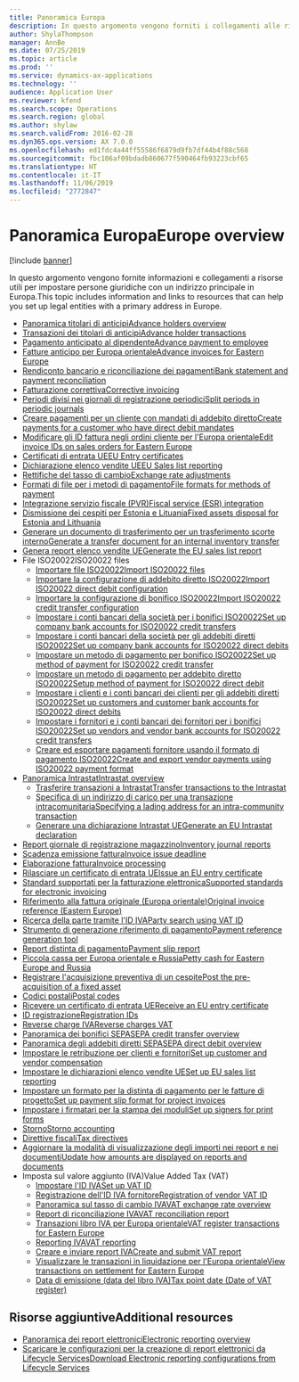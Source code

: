 ```yaml
---
title: Panoramica Europa
description: In questo argomento vengono forniti i collegamenti alle risorse della documentazione Microsoft Dynamics 365 Finance per l'Europa.
author: ShylaThompson
manager: AnnBe
ms.date: 07/25/2019
ms.topic: article
ms.prod: ''
ms.service: dynamics-ax-applications
ms.technology: ''
audience: Application User
ms.reviewer: kfend
ms.search.scope: Operations
ms.search.region: global
ms.author: shylaw
ms.search.validFrom: 2016-02-28
ms.dyn365.ops.version: AX 7.0.0
ms.openlocfilehash: ed1fdc4a44ff55586f6879d9fb7df44b4f88c568
ms.sourcegitcommit: fbc106af09bdadb860677f590464fb93223cbf65
ms.translationtype: HT
ms.contentlocale: it-IT
ms.lasthandoff: 11/06/2019
ms.locfileid: "2772847"
---
```

# <a name="europe-overview"></a><span data-ttu-id="2a196-103">Panoramica Europa</span><span class="sxs-lookup"><span data-stu-id="2a196-103">Europe overview</span></span>

[!include [banner](../includes/banner.md)]

<span data-ttu-id="2a196-104">In questo argomento vengono fornite informazioni e collegamenti a risorse utili per impostare persone giuridiche con un indirizzo principale in Europa.</span><span class="sxs-lookup"><span data-stu-id="2a196-104">This topic includes information and links to resources that can help you set up legal entities with a primary address in Europe.</span></span> 

- [<span data-ttu-id="2a196-105">Panoramica titolari di anticipi</span><span class="sxs-lookup"><span data-stu-id="2a196-105">Advance holders overview</span></span>](emea-advance-holders.md)
 - [<span data-ttu-id="2a196-106">Transazioni dei titolari di anticipi</span><span class="sxs-lookup"><span data-stu-id="2a196-106">Advance holder transactions</span></span>](emea-advance-holders-transactions.md)
 - [<span data-ttu-id="2a196-107">Pagamento anticipato al dipendente</span><span class="sxs-lookup"><span data-stu-id="2a196-107">Advance payment to employee</span></span>](tasks/advance-payment-employee.md)
- [<span data-ttu-id="2a196-108">Fatture anticipo per Europa orientale</span><span class="sxs-lookup"><span data-stu-id="2a196-108">Advance invoices for Eastern Europe</span></span>](emea-advance-invoice.md)
- [<span data-ttu-id="2a196-109">Rendiconto bancario e riconciliazione dei pagamenti</span><span class="sxs-lookup"><span data-stu-id="2a196-109">Bank statement and payment reconciliation</span></span>](emea-bank-reconciliation.md)
- [<span data-ttu-id="2a196-110">Fatturazione correttiva</span><span class="sxs-lookup"><span data-stu-id="2a196-110">Corrective invoicing</span></span>](emea-corrective-invoice.md)
- [<span data-ttu-id="2a196-111">Periodi divisi nei giornali di registrazione periodici</span><span class="sxs-lookup"><span data-stu-id="2a196-111">Split periods in periodic journals</span></span>](emea-create-post-periodic-journals.md)
- [<span data-ttu-id="2a196-112">Creare pagamenti per un cliente con mandati di addebito diretto</span><span class="sxs-lookup"><span data-stu-id="2a196-112">Create payments for a customer who have direct debit mandates</span></span>](tasks/create-payments-customers-who-have-direct-debit-mandates.md)
- [<span data-ttu-id="2a196-113">Modificare gli ID fattura negli ordini cliente per l'Europa orientale</span><span class="sxs-lookup"><span data-stu-id="2a196-113">Edit invoice IDs on sales orders for Eastern Europe</span></span>](emea-edit-invoice-id-sales-orders.md)
- [<span data-ttu-id="2a196-114">Certificati di entrata UE</span><span class="sxs-lookup"><span data-stu-id="2a196-114">EU Entry certificates</span></span>](emea-entry-certificates.md)
- [<span data-ttu-id="2a196-115">Dichiarazione elenco vendite UE</span><span class="sxs-lookup"><span data-stu-id="2a196-115">EU Sales list reporting</span></span>](emea-eu-sales-list.md)
- [<span data-ttu-id="2a196-116">Rettifiche del tasso di cambio</span><span class="sxs-lookup"><span data-stu-id="2a196-116">Exchange rate adjustments</span></span>](emea-exchange-rate-adjustments.md)
- [<span data-ttu-id="2a196-117">Formati di file per i metodi di pagamento</span><span class="sxs-lookup"><span data-stu-id="2a196-117">File formats for methods of payment</span></span>](emea-select-file-formats-for-the-method-of-payments.md)
- [<span data-ttu-id="2a196-118">Integrazione servizio fiscale (PVR)</span><span class="sxs-lookup"><span data-stu-id="2a196-118">Fiscal service (ESR) integration</span></span>](emea-fiscal-service-integration.md)
- [<span data-ttu-id="2a196-119">Dismissione dei cespiti per Estonia e Lituania</span><span class="sxs-lookup"><span data-stu-id="2a196-119">Fixed assets disposal for Estonia and Lithuania</span></span>](emea-credit-note-reverse-fixed-asset-sale.md)
- [<span data-ttu-id="2a196-120">Generare un documento di trasferimento per un trasferimento scorte interno</span><span class="sxs-lookup"><span data-stu-id="2a196-120">Generate a transfer document for an internal inventory transfer</span></span>](tasks/transfer-document-internal-inventory-transfer.md)
- [<span data-ttu-id="2a196-121"> Genera report elenco vendite UE</span><span class="sxs-lookup"><span data-stu-id="2a196-121">Generate the EU sales list report</span></span>](tasks/eur-00011-eu-sales-list-report.md)
- <span data-ttu-id="2a196-122">File ISO20022</span><span class="sxs-lookup"><span data-stu-id="2a196-122">ISO20022 files</span></span>
  - [<span data-ttu-id="2a196-123">Importare file ISO20022</span><span class="sxs-lookup"><span data-stu-id="2a196-123">Import ISO20022 files</span></span>](emea-ISO20022-file-formats.md)
  - [<span data-ttu-id="2a196-124">Importare la configurazione di addebito diretto ISO20022</span><span class="sxs-lookup"><span data-stu-id="2a196-124">Import ISO20022 direct debit configuration</span></span>](tasks/import-iso20022-direct-debit-configuration.md)
  - [<span data-ttu-id="2a196-125">Importare la configurazione di bonifico ISO20022</span><span class="sxs-lookup"><span data-stu-id="2a196-125">Import ISO20022 credit transfer configuration</span></span>](tasks/import-iso20022-credit-transfer-configuration.md)
  - [<span data-ttu-id="2a196-126">Impostare i conti bancari della società per i bonifici ISO20022</span><span class="sxs-lookup"><span data-stu-id="2a196-126">Set up company bank accounts for ISO20022 credit transfers</span></span>](tasks/set-up-company-bank-accounts-iso20022-credit-transfers.md)
  - [<span data-ttu-id="2a196-127">Impostare i conti bancari della società per gli addebiti diretti ISO20022</span><span class="sxs-lookup"><span data-stu-id="2a196-127">Set up company bank accounts for ISO20022 direct debits</span></span>](tasks/set-up-company-bank-accounts-iso20022-direct-debits.md)
  - [<span data-ttu-id="2a196-128">Impostare un metodo di pagamento per bonifico ISO20022</span><span class="sxs-lookup"><span data-stu-id="2a196-128">Set up method of payment for ISO20022 credit transfer</span></span>](tasks/set-up-method-payment-iso20022-credit-transfer.md)
  - [<span data-ttu-id="2a196-129">Impostare un metodo di pagamento per addebito diretto ISO20022</span><span class="sxs-lookup"><span data-stu-id="2a196-129">Setup method of payment for ISO20022 direct debit</span></span>](tasks/setup-method-payment-iso20022-direct-debit.md)
  - [<span data-ttu-id="2a196-130">Impostare i clienti e i conti bancari dei clienti per gli addebiti diretti ISO20022</span><span class="sxs-lookup"><span data-stu-id="2a196-130">Set up customers and customer bank accounts for ISO20022 direct debits</span></span>](tasks/set-up-bank-accounts-iso20022-direct-debits.md)
  - [<span data-ttu-id="2a196-131">Impostare i fornitori e i conti bancari dei fornitori per i bonifici ISO20022</span><span class="sxs-lookup"><span data-stu-id="2a196-131">Set up vendors and vendor bank accounts for ISO20022 credit transfers</span></span>](tasks/set-up-vendor-iso20022-credit-transfers.md)
  - [<span data-ttu-id="2a196-132">Creare ed esportare pagamenti fornitore usando il formato di pagamento ISO20022</span><span class="sxs-lookup"><span data-stu-id="2a196-132">Create and export vendor payments using ISO20022 payment format</span></span>](tasks/create-export-vendor-payments-iso20022-payment-format.md)
- [<span data-ttu-id="2a196-133">Panoramica Intrastat</span><span class="sxs-lookup"><span data-stu-id="2a196-133">Intrastat overview</span></span>](emea-intrastat.md)
  - [<span data-ttu-id="2a196-134">Trasferire transazioni a Intrastat</span><span class="sxs-lookup"><span data-stu-id="2a196-134">Transfer transactions to the Intrastat</span></span>](tasks/transfer-transactions-intrastat.md)
  - [<span data-ttu-id="2a196-135">Specifica di un indirizzo di carico per una transazione intracomunitaria</span><span class="sxs-lookup"><span data-stu-id="2a196-135">Specifying a lading address for an intra-community transaction</span></span>](tasks/eur-00002-specify-lading-address-intra-community.md)
  - [<span data-ttu-id="2a196-136">Generare una dichiarazione Intrastat UE</span><span class="sxs-lookup"><span data-stu-id="2a196-136">Generate an EU Intrastat declaration</span></span>](tasks/eur-00002-eu-intrastat-declaration.md)
- [<span data-ttu-id="2a196-137">Report giornale di registrazione magazzino</span><span class="sxs-lookup"><span data-stu-id="2a196-137">Inventory journal reports</span></span>](emea-set-up-report-inventory-journal-names.md)
- [<span data-ttu-id="2a196-138">Scadenza emissione fattura</span><span class="sxs-lookup"><span data-stu-id="2a196-138">Invoice issue deadline</span></span>](emea-invoice-issue-deadline.md)
- [<span data-ttu-id="2a196-139">Elaborazione fattura</span><span class="sxs-lookup"><span data-stu-id="2a196-139">Invoice processing</span></span>](emea-invoice-processing.md)
- [<span data-ttu-id="2a196-140">Rilasciare un certificato di entrata UE</span><span class="sxs-lookup"><span data-stu-id="2a196-140">Issue an EU entry certificate</span></span>](tasks/eur-00012-issue-eu-entry-certificate.md)
- [<span data-ttu-id="2a196-141">Standard supportati per la fatturazione elettronica</span><span class="sxs-lookup"><span data-stu-id="2a196-141">Supported standards for electronic invoicing</span></span>](emea-oioubl-standards-electronic-invoicing.md)
- [<span data-ttu-id="2a196-142">Riferimento alla fattura originale (Europa orientale)</span><span class="sxs-lookup"><span data-stu-id="2a196-142">Original invoice reference (Eastern Europe)</span></span>](tasks/ee-00004-original-invoice-reference.md)
- [<span data-ttu-id="2a196-143">Ricerca della parte tramite l'ID IVA</span><span class="sxs-lookup"><span data-stu-id="2a196-143">Party search using VAT ID</span></span>](tasks/eur-00015-party-search-vat-id.md)
- [<span data-ttu-id="2a196-144">Strumento di generazione riferimento di pagamento</span><span class="sxs-lookup"><span data-stu-id="2a196-144">Payment reference generation tool</span></span>](tasks/ee-00015-payment-reference-generation-tool.md)
- [<span data-ttu-id="2a196-145">Report distinta di pagamento</span><span class="sxs-lookup"><span data-stu-id="2a196-145">Payment slip report</span></span>](emea-eur-payment-slip-report-giro.md)
- [<span data-ttu-id="2a196-146">Piccola cassa per Europa orientale e Russia</span><span class="sxs-lookup"><span data-stu-id="2a196-146">Petty cash for Eastern Europe and Russia</span></span>](emea-petty-cash.md)
- [<span data-ttu-id="2a196-147">Registrare l'acquisizione preventiva di un cespite</span><span class="sxs-lookup"><span data-stu-id="2a196-147">Post the pre-acquisition of a fixed asset</span></span>](emea-pre-acquisition-acquisition-fixed-asset.md)
- [<span data-ttu-id="2a196-148">Codici postali</span><span class="sxs-lookup"><span data-stu-id="2a196-148">Postal codes</span></span>](emea-import-create-postal-codes-manually.md)
- [<span data-ttu-id="2a196-149">Ricevere un certificato di entrata UE</span><span class="sxs-lookup"><span data-stu-id="2a196-149">Receive an EU entry certificate</span></span>](tasks/eur-00012-receive-eu-entry-certificate.md)
- [<span data-ttu-id="2a196-150">ID registrazione</span><span class="sxs-lookup"><span data-stu-id="2a196-150">Registration IDs</span></span>](emea-registration-ids.md)
- [<span data-ttu-id="2a196-151">Reverse charge IVA</span><span class="sxs-lookup"><span data-stu-id="2a196-151">Reverse charges VAT</span></span>](emea-reverse-charge.md)
- [<span data-ttu-id="2a196-152">Panoramica dei bonifici SEPA</span><span class="sxs-lookup"><span data-stu-id="2a196-152">SEPA credit transfer overview</span></span>](../accounts-payable/sepa-credit-transfer.md)
- [<span data-ttu-id="2a196-153">Panoramica degli addebiti diretti SEPA</span><span class="sxs-lookup"><span data-stu-id="2a196-153">SEPA direct debit overview</span></span>](../accounts-receivable/sepa-direct-debit-overview.md)
- [<span data-ttu-id="2a196-154">Impostare le retribuzione per clienti e fornitori</span><span class="sxs-lookup"><span data-stu-id="2a196-154">Set up customer and vendor compensation</span></span>](emea-compensation-customer-vendor-transactions.md)
- [<span data-ttu-id="2a196-155">Impostare le dichiarazioni elenco vendite UE</span><span class="sxs-lookup"><span data-stu-id="2a196-155">Set up EU sales list reporting</span></span>](tasks/eur-00011-eu-sales-list-reporting.md)
- [<span data-ttu-id="2a196-156">Impostare un formato per la distinta di pagamento per le fatture di progetto</span><span class="sxs-lookup"><span data-stu-id="2a196-156">Set up payment slip format for project invoices</span></span>](tasks/set-up-payment-slip-format-project-invoices.md)
- [<span data-ttu-id="2a196-157">Impostare i firmatari per la stampa dei moduli</span><span class="sxs-lookup"><span data-stu-id="2a196-157">Set up signers for print forms</span></span>](emea-set-up-signers-for-printing-forms.md)
- [<span data-ttu-id="2a196-158">Storno</span><span class="sxs-lookup"><span data-stu-id="2a196-158">Storno accounting</span></span>](emea-storno.md)
- [<span data-ttu-id="2a196-159">Direttive fiscali</span><span class="sxs-lookup"><span data-stu-id="2a196-159">Tax directives</span></span>](emea-tax-directives.md)
- [<span data-ttu-id="2a196-160">Aggiornare la modalità di visualizzazione degli importi nei report e nei documenti</span><span class="sxs-lookup"><span data-stu-id="2a196-160">Update how amounts are displayed on reports and documents</span></span>](emea-amount-printing-forms.md)
- <span data-ttu-id="2a196-161">Imposta sul valore aggiunto (IVA)</span><span class="sxs-lookup"><span data-stu-id="2a196-161">Value Added Tax (VAT)</span></span>
  - [<span data-ttu-id="2a196-162">Impostare l'ID IVA</span><span class="sxs-lookup"><span data-stu-id="2a196-162">Set up VAT ID</span></span>](tasks/eur-00015-vat-id.md)
  - [<span data-ttu-id="2a196-163">Registrazione dell'ID IVA fornitore</span><span class="sxs-lookup"><span data-stu-id="2a196-163">Registration of vendor VAT ID</span></span>](tasks/eur-00015-registration-vendor-vat-id.md)
  - [<span data-ttu-id="2a196-164">Panoramica sul tasso di cambio IVA</span><span class="sxs-lookup"><span data-stu-id="2a196-164">VAT exchange rate overview</span></span>](emea-vat-exchange-rate.md)
  - [<span data-ttu-id="2a196-165">Report di riconciliazione IVA</span><span class="sxs-lookup"><span data-stu-id="2a196-165">VAT reconciliation report</span></span>](tasks/eur-00018-vat-reconciliation-report.md)
  - [<span data-ttu-id="2a196-166">Transazioni libro IVA per Europa orientale</span><span class="sxs-lookup"><span data-stu-id="2a196-166">VAT register transactions for Eastern Europe</span></span>](emea-vat-register-transactions.md)
  - [<span data-ttu-id="2a196-167">Reporting IVA</span><span class="sxs-lookup"><span data-stu-id="2a196-167">VAT reporting</span></span>](emea-vat-reporting.md)
  - [<span data-ttu-id="2a196-168">Creare e inviare report IVA</span><span class="sxs-lookup"><span data-stu-id="2a196-168">Create and submit VAT report</span></span>](tasks/create-submit-vat-report.md)
  - [<span data-ttu-id="2a196-169">Visualizzare le transazioni in liquidazione per l'Europa orientale</span><span class="sxs-lookup"><span data-stu-id="2a196-169">View transactions on settlement for Eastern Europe</span></span>](emea-transactions-settlement-form.md)
  - [<span data-ttu-id="2a196-170">Data di emissione (data del libro IVA)</span><span class="sxs-lookup"><span data-stu-id="2a196-170">Tax point date (Date of VAT register)</span></span>](emea-tax-point-date.md)

## <a name="additional-resources"></a><span data-ttu-id="2a196-171">Risorse aggiuntive</span><span class="sxs-lookup"><span data-stu-id="2a196-171">Additional resources</span></span>

- [<span data-ttu-id="2a196-172">Panoramica dei report elettronici</span><span class="sxs-lookup"><span data-stu-id="2a196-172">Electronic reporting overview</span></span>](../../dev-itpro/analytics/general-electronic-reporting.md)
- [<span data-ttu-id="2a196-173">Scaricare le configurazioni per la creazione di report elettronici da Lifecycle Services</span><span class="sxs-lookup"><span data-stu-id="2a196-173">Download Electronic reporting configurations from Lifecycle Services</span></span>](../../dev-itpro/analytics/download-electronic-reporting-configuration-lcs.md)

